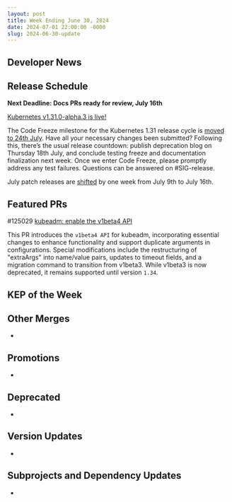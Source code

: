 ```yaml
---
layout: post
title: Week Ending June 30, 2024
date: 2024-07-01 22:00:00 -0000
slug: 2024-06-30-update
---
```


## Developer News


## Release Schedule

**Next Deadline: Docs PRs ready for review, July 16th**

[Kubernetes v1.31.0-alpha.3 is live!](https://groups.google.com/a/kubernetes.io/g/dev/c/vo1HBqnD3lQ/m/cEQPrZ0JAQAJ)

The Code Freeze milestone for the Kubernetes 1.31 release cycle is [moved to 24th July](https://groups.google.com/a/kubernetes.io/g/dev/c/m_p2IsuDm-Q/m/lqTPs6i2AAAJ). Have all your necessary changes been submitted? Following this, there’s the usual release countdown: publish deprecation blog on Thursday 18th July, and conclude testing freeze and documentation finalization next week. Once we enter Code Freeze, please promptly address any test failures. Questions can be answered on #SIG-release.

July patch releases are [shifted](https://groups.google.com/a/kubernetes.io/g/dev/c/MA8TtQL3O7A/m/rlea2ZcqAAAJ) by one week from July 9th to July 16th.

## Featured PRs

#125029 [kubeadm: enable the v1beta4 API](https://github.com/kubernetes/kubernetes/pull/125029)

This PR introduces the `v1beta4 API` for kubeadm, incorporating essential changes to enhance functionality and support duplicate arguments in configurations. Special modifications include the restructuring of "extraArgs" into name/value pairs, updates to timeout fields, and a migration command to transition from v1beta3. While v1beta3 is now deprecated, it remains supported until version `1.34`.

## KEP of the Week


## Other Merges

*

## Promotions

*

## Deprecated

*

## Version Updates

*

## Subprojects and Dependency Updates

*
